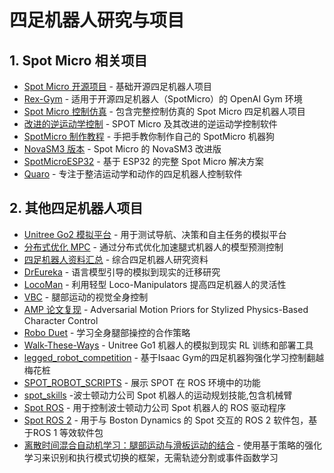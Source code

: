 # 四足机器人研究与项目

## 1. Spot Micro 相关项目

- [Spot Micro 开源项目](https://gitlab.com/public-open-source/spotmicroai) - 基础开源四足机器人项目
- [Rex-Gym](https://github.com/nicrusso7/rex-gym) - 适用于开源四足机器人（SpotMicro）的 OpenAI Gym 环境
- [Spot Micro 控制仿真](https://github.com/mike4192/spotMicro) - 包含完整控制仿真的 Spot Micro 四足机器人项目
- [改进的逆运动学控制](https://www.youtube.com/watch?v=oqUjJDkn_ZA) - SPOT Micro 及其改进的逆运动学控制软件
- [SpotMicro 制作教程](https://www.bilibili.com/video/BV1Na411A73R) - 手把手教你制作自己的 SpotMicro 机器狗
- [NovaSM3 版本](https://novaspotmicro.com/parts-list.html) - Spot Micro 的 NovaSM3 改进版
- [SpotMicroESP32](https://www.instructables.com/Quadruped-Robot-Alpha-ESP32-Based-Spot-Micro-Robot/) - 基于 ESP32 的完整 Spot Micro 解决方案
- [Quaro](https://github.com/ThomasSchnapka/quaro) - 专注于整洁运动学和动作的四足机器人控制软件

## 2. 其他四足机器人项目

- [Unitree Go2 模拟平台](https://github.com/Zhefan-Xu/isaac-go2-ros2) - 用于测试导航、决策和自主任务的模拟平台
- [分布式优化 MPC](https://sites.google.com/view/dwmpc/home) - 通过分布式优化加速腿式机器人的模型预测控制
- [四足机器人资料汇总](https://github.com/curieuxjy/Awesome_Quadrupedal_Robots) - 综合四足机器人研究资料
- [DrEureka](https://eureka-research.github.io/dr-eureka/) - 语言模型引导的模拟到现实的迁移研究
- [LocoMan](https://github.com/linchangyi1/LocoMan.git) - 利用轻型 Loco-Manipulators 提高四足机器人的灵活性
- [VBC](https://wholebody-b1.github.io/) - 腿部运动的视觉全身控制
- [AMP 论文复现](https://github.com/SZU-AdvTech-2023/055-AMP-Adversarial-Motion-Priors-for-Stylized-Physics-Based-Character-Control.git) - Adversarial Motion Priors for Stylized Physics-Based Character Control
- [Robo Duet](https://locomanip-duet.github.io/) - 学习全身腿部操控的合作策略
- [Walk-These-Ways](https://github.com/Improbable-AI/walk-these-ways.git) - Unitree Go1 机器人的模拟到现实 RL 训练和部署工具
- [legged_robot_competition](https://github.com/jindadu00/legged_robot_competition.git) - 基于Isaac Gym的四足机器狗强化学习控制翻越梅花桩
- [SPOT_ROBOT_SCRIPTS](https://github.com/AswinKumar1/SPOT_ROBOT.git) - 展示 SPOT 在 ROS 环境中的功能
- [spot_skills](https://github.com/Benned-H/spot_skills.git) -波士顿动力公司 Spot 机器人的运动规划技能,包含机械臂
- [Spot ROS](https://github.com/heuristicus/spot_ros.git) - 用于控制波士顿动力公司 Spot 机器人的 ROS 驱动程序
- [Spot ROS 2](https://github.com/bdaiinstitute/spot_ros2.git) - 用于与 Boston Dynamics 的 Spot 交互的 ROS 2 软件包，基于ROS 1 等效软件包
- [离散时间混合自动机学习：腿部运动与滑板运动的结合](https://umich-curly.github.io/DHAL/) - 使用基于策略的强化学习来识别和执行模式切换的框架，无需轨迹分割或事件函数学习